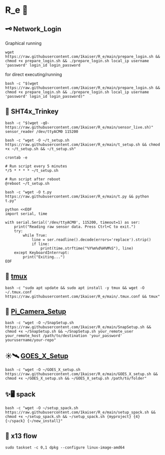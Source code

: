 # R_e 🎄

## 🗝️ Network_Login
Graphical running
```
wget https://raw.githubusercontent.com/1kaiser/R_e/main/prepare_login.sh && chmod +x prepare_login.sh && ./prepare_login.sh local_ip username 'password' login_id login_password
```
for direct executing/running
```
bash -c "$(wget https://raw.githubusercontent.com/1kaiser/R_e/main/prepare_login.sh && chmod +x prepare_login.sh && ./prepare_login.sh local_ip username 'password' login_id login_password)"
```

## 🧪 SHT4x_Trinkey 

```
bash -c "$(wget -qO- https://raw.githubusercontent.com/1kaiser/R_e/main/sensor_live.sh)" sensor_reader /dev/ttyACM0 115200
```

```
bash -c "wget -O ~/t_setup.sh https://raw.githubusercontent.com/1kaiser/R_e/main/t_setup.sh && chmod +x ~/t_setup.sh && ~/t_setup.sh"
```
`crontab -e`

```
# Run script every 5 minutes
*/5 * * * * ~/t_setup.sh

# Run script after reboot
@reboot ~/t_setup.sh
```

`bash -c "wget -O t.py https://raw.githubusercontent.com/1kaiser/R_e/main/t.py && python t.py"`


```
python <<EOF
import serial, time

with serial.Serial('/dev/ttyACM0', 115200, timeout=1) as ser:
    print("Reading raw sensor data. Press Ctrl+C to exit.")
    try:
        while True:
            line = ser.readline().decode(errors='replace').strip()
            if line:
                print(time.strftime("%Y%m%d%H%M%S"), line)
    except KeyboardInterrupt:
        print("Exiting...")
EOF
```

## 📃 [tmux](https://github.com/tmux/tmux)
```
bash -c "sudo apt update && sudo apt install -y tmux && wget -O ~/.tmux.conf https://raw.githubusercontent.com/1kaiser/R_e/main/.tmux.conf && tmux"
```


## 📸 [Pi_Camera_Setup](https://www.raspberrypi.com/documentation/computers/camera_software.html)
```
bash -c "wget -O ~/SnapSetup.sh https://raw.githubusercontent.com/1kaiser/R_e/main/SnapSetup.sh && chmod +x ~/SnapSetup.sh && ~/SnapSetup.sh your_remote_user your_remote_host /path/to/destination 'your_password' yourusername/your-repo"
```


## ☀️🛰️ [GOES_X_Setup](https://www.swpc.noaa.gov/products/goes-x-ray-flux)
```
bash -c "wget -O ~/GOES_X_setup.sh https://raw.githubusercontent.com/1kaiser/R_e/main/GOES_X_setup.sh && chmod +x ~/GOES_X_setup.sh && ~/GOES_X_setup.sh /path/to/folder"
```

## ✨🖥️ spack 

```
bash -c "wget -O ~/setup_spack.sh https://raw.githubusercontent.com/1kaiser/R_e/main/setup_spack.sh && chmod +x ~/setup_spack.sh && ~/setup_spack.sh {myproject} {4} {~/spack} {~/new_install}"
```

## 🪩 x13 flow

```
sudo taskset -c 0,1 dpkg --configure linux-image-amd64 
```
